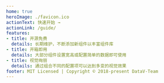 ```yaml
---
home: true
heroImage: ./favicon.ico
actionText: 快速开始 →
actionLink: /guide/
features:
- title: 开源免费
  details: 长期维护，不断添加新组件以丰富组件库
- title: 开箱即用
  details: 大部分组件设置宽高或配置简单的数据即可使用
- title: 视觉绚丽
  details: 通过组合不同的配置项可以达到多变的视觉效果
footer: MIT Licensed | Copyright © 2018-present DataV-Team
---
```

